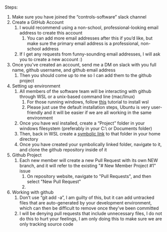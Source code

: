 Steps:

1. Make sure you have joined the “controls-software” slack channel
2. Create a GitHub Account
	1. I would recommend using a non-school, professional-looking email address to create this account
		1. You can add more email addresses after this if you’d like, but make sure the primary email address is a professional, non-school address
	2. If I get any requests from funny-sounding email addresses, I will ask you to create a new account :)
3. Once you've created an account, send me a DM on slack with you full name, github username, and github email address
	1. Then you should come up to me so I can add them to the github project
4. Setting up environment
	1. All members of the software team will be interacting with github through WSL or a unix-based command line (mac/linux)
		1. For those running windows, follow [this](https://learn.microsoft.com/en-us/windows/wsl/install) tutorial to install wsl
		2. Please just use the default installation steps, Ubuntu is very user-friendly and it will be easier if we are all working in the same environment
	3. Once you have wsl installed, create a “Project” folder in your windows filesystem (preferably in your C:\ or Documents folder)
	4. Then, back in WSL create a [symbolic link](https://www.howtogeek.com/287014/how-to-create-and-use-symbolic-links-aka-symlinks-on-linux/) to that folder in your home directory
	5. Once you have created your symbolically linked folder, navigate to it, and clone the github repository inside of it
5. Github Project
	1. Each new member will create a new Pull Request with its own NEW branch, and it will refer to the existing "# New Member Project #1" issue
		1. On repository website, navigate to "Pull Requests", and then select "New Pull Request"
		2. 
6. Working with github
	1. Don’t use “git add -a”, I am guilty of this, but it can add untracked files that are auto-generated by your development environment, which can then be difficult to remove once they’ve been committed
	2. I will be denying pull requests that include unnecessary files, I do not do this to hurt your feelings, I am only doing this to make sure we are only tracking source code